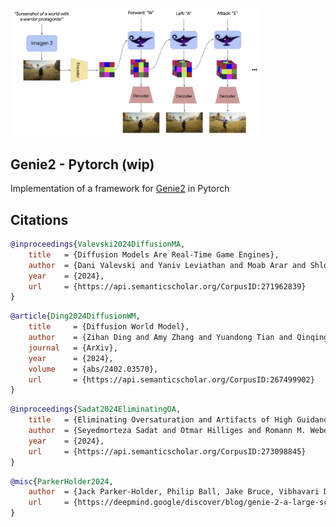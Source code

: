 <img src="./genie2.png" width="400px"></img>

## Genie2 - Pytorch (wip)

Implementation of a framework for <a href="https://deepmind.google/discover/blog/genie-2-a-large-scale-foundation-world-model/">Genie2</a> in Pytorch

## Citations

```bibtex
@inproceedings{Valevski2024DiffusionMA,
    title   = {Diffusion Models Are Real-Time Game Engines},
    author  = {Dani Valevski and Yaniv Leviathan and Moab Arar and Shlomi Fruchter},
    year    = {2024},
    url     = {https://api.semanticscholar.org/CorpusID:271962839}
}
```

```bibtex
@article{Ding2024DiffusionWM,
    title     = {Diffusion World Model},
    author    = {Zihan Ding and Amy Zhang and Yuandong Tian and Qinqing Zheng},
    journal   = {ArXiv},
    year      = {2024},
    volume    = {abs/2402.03570},
    url       = {https://api.semanticscholar.org/CorpusID:267499902}
}
```

```bibtex
@inproceedings{Sadat2024EliminatingOA,
    title   = {Eliminating Oversaturation and Artifacts of High Guidance Scales in Diffusion Models},
    author  = {Seyedmorteza Sadat and Otmar Hilliges and Romann M. Weber},
    year    = {2024},
    url     = {https://api.semanticscholar.org/CorpusID:273098845}
}
```

```bibtex
@misc{ParkerHolder2024,
    author  = {Jack Parker-Holder, Philip Ball, Jake Bruce, Vibhavari Dasagi, Kristian Holsheimer, Christos Kaplanis, Alexandre Moufarek, Guy Scully, Jeremy Shar, Jimmy Shi, Stephen Spencer, Jessica Yung, Michael Dennis, Sultan Kenjeyev, Shangbang Long, Vlad Mnih, Harris Chan, Maxime Gazeau, Bonnie Li, Fabio Pardo, Luyu Wang, Lei Zhang, Frederic Besse, Tim Harley, Anna Mitenkova, Jane Wang, Jeff Clune, Demis Hassabis, Raia Hadsell, Adrian Bolton, Satinder Singh, Tim Rocktäschel},
    url     = {https://deepmind.google/discover/blog/genie-2-a-large-scale-foundation-world-model/}
}
```
